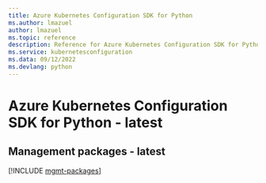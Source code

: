 ```yaml
---
title: Azure Kubernetes Configuration SDK for Python
ms.author: lmazuel
author: lmazuel
ms.topic: reference
description: Reference for Azure Kubernetes Configuration SDK for Python
ms.service: kubernetesconfiguration
ms.data: 09/12/2022
ms.devlang: python
---
```

# Azure Kubernetes Configuration SDK for Python - latest

## Management packages - latest
[!INCLUDE [mgmt-packages](kubernetes-configuration-mgmt-index.md)]